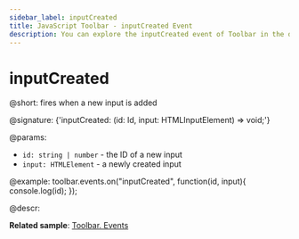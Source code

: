 ```yaml
---
sidebar_label: inputCreated
title: JavaScript Toolbar - inputCreated Event 
description: You can explore the inputCreated event of Toolbar in the documentation of the DHTMLX JavaScript UI library. Browse developer guides and API reference, try out code examples and live demos, and download a free 30-day evaluation version of DHTMLX Suite 7.
---
```


# inputCreated

@short: fires when a new input is added

@signature: {'inputCreated: (id: Id, input: HTMLInputElement) => void;'}

@params:
- `id: string | number` - the ID of a new input
- `input: HTMLElement` - a newly created input

@example:
toolbar.events.on("inputCreated", function(id, input){
    console.log(id);
});

@descr:

**Related sample**: [Toolbar. Events](https://snippet.dhtmlx.com/xvak1p5y)
